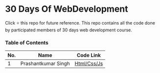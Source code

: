 # 30 Days Of WebDevelopment
 Click :star: this repo for future reference. This repo contains all the code done by participated members of 30 days web development course.

### Table of Contents

| No. | Name | Code Link |
|---- | ---------|--------|
|1 | Prashantkumar Singh| [Html/Css/Js](/prashant-singh)
